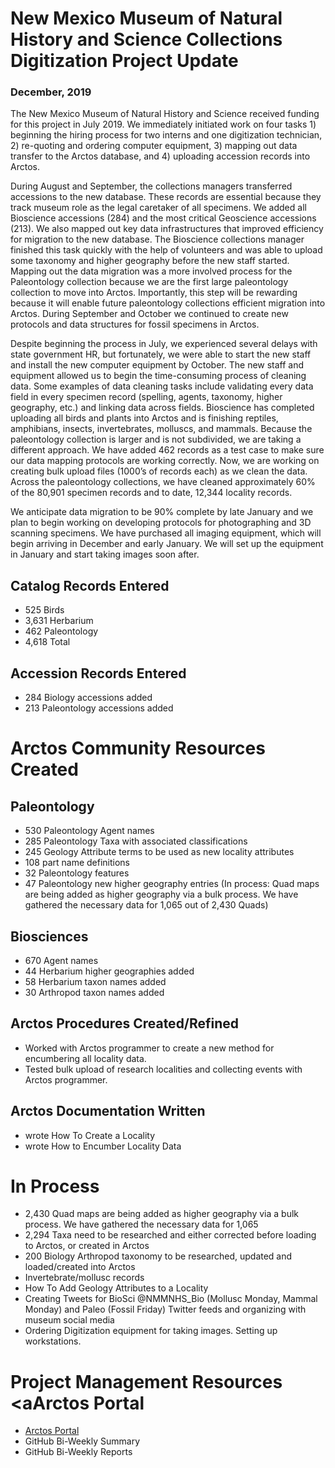 # New Mexico Museum of Natural History and Science Collections Digitization Project Update
### December, 2019

The New Mexico Museum of Natural History and Science received funding for this project in July 2019. We immediately initiated work on four tasks 1) beginning the hiring process for two interns and one digitization technician, 2) re-quoting and ordering computer equipment, 3) mapping out data transfer to the Arctos database, and 4) uploading accession records into Arctos. 

During August and September, the collections managers transferred accessions to the new database. These records are essential because they track museum role as the legal caretaker of all specimens. We added all Bioscience accessions (284) and the most critical Geoscience accessions (213). We also mapped out key data infrastructures that improved efficiency for migration to the new database. The Bioscience collections manager finished this task quickly with the help of volunteers and was able to upload some taxonomy and higher geography before the new staff started. Mapping out the data migration was a more involved process for the Paleontology collection because we are the first large paleontology collection to move into Arctos. Importantly, this step will be rewarding because it will enable future paleontology collections efficient migration into Arctos. During September and October we continued to create new protocols and data structures for fossil specimens in Arctos.

Despite beginning the process in July, we experienced several delays with state government HR, but fortunately, we were able to start the new staff and install the new computer equipment by October. The new staff and equipment allowed us to begin the time-consuming process of cleaning data. Some examples of data cleaning tasks include validating every data field in every specimen record (spelling, agents, taxonomy, higher geography, etc.) and linking data across fields. Bioscience has completed uploading all birds and plants into Arctos and is finishing reptiles, amphibians, insects, invertebrates, molluscs, and mammals. Because the paleontology collection is larger and is not subdivided, we are taking a different approach. We have added 462 records as a test case to make sure our data mapping protocols are working correctly. Now, we are working on creating bulk upload files (1000’s of records each) as we clean the data. Across the paleontology collections, we have cleaned approximately 60% of the 80,901 specimen records and to date, 12,344 locality records.

We anticipate data migration to be 90% complete by late January and we plan to begin working on developing protocols for photographing and 3D scanning specimens. We have purchased all imaging equipment, which will begin arriving in December and early January. We will set up the equipment in January and start taking images soon after.

## Catalog Records Entered
 - 525 Birds
 - 3,631 Herbarium
 - 462 Paleontology
 - 4,618 Total

## Accession Records Entered
 - 284 Biology accessions added
 - 213 Paleontology accessions added
 
# Arctos Community Resources Created

## Paleontology
 - 530 Paleontology Agent names
 - 285 Paleontology Taxa with associated classifications
 - 245 Geology Attribute terms to be used as new locality attributes
 - 108 part name definitions
 - 32 Paleontology features
 - 47 Paleontology new higher geography entries (In process: Quad maps are being added as higher geography via a bulk process. We have gathered the necessary data for 1,065 out of 2,430 Quads)

## Biosciences
 - 670 Agent names
 - 44 Herbarium higher geographies added
 - 58 Herbarium taxon names added
 - 30 Arthropod taxon names added

## Arctos Procedures Created/Refined
 - Worked with Arctos programmer to create a new method for encumbering all locality data.
 - Tested bulk upload of research localities and collecting events with Arctos programmer.

## Arctos Documentation Written
 - wrote How To Create a Locality
 - wrote How to Encumber Locality Data

# In Process
 - 2,430 Quad maps are being added as higher geography via a bulk process. We have gathered the necessary data for 1,065
 - 2,294 Taxa need to be researched and either corrected before loading to Arctos, or created in Arctos
 - 200 Biology Arthropod taxonomy to be researched, updated and loaded/created into Arctos
 - Invertebrate/mollusc records
 - How To Add Geology Attributes to a Locality
 - Creating Tweets for BioSci @NMMNHS_Bio (Mollusc Monday, Mammal Monday) and Paleo (Fossil Friday) Twitter feeds and organizing with museum social media
 - Ordering Digitization equipment for taking images. Setting up workstations.

# Project Management Resources <aArctos Portal
 - <a href="http://arctos.database.museum/SpecimenSearch.cfm">Arctos Portal<a/>
 - GitHub Bi-Weekly Summary
 - GitHub Bi-Weekly Reports
